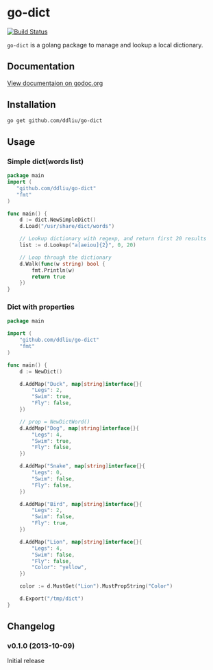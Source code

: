 # go-dict

[![Build Status](https://travis-ci.org/ddliu/go-dict.png?branch=master)](https://travis-ci.org/ddliu/go-dict)

`go-dict` is a golang package to manage and lookup a local dictionary.

## Documentation

[View documentaion on godoc.org](http://godoc.org/github.com/ddliu/go-dict)

## Installation

```bash
go get github.com/ddliu/go-dict
```

## Usage

### Simple dict(words list)

```go
package main
import (
   "github.com/ddliu/go-dict" 
   "fmt"
)

func main() {
    d := dict.NewSimpleDict()
    d.Load("/usr/share/dict/words")

    // Lookup dictionary with regexp, and return first 20 results
    list := d.Lookup("a[aeiou]{2}", 0, 20)

    // Loop through the dictionary
    d.Walk(func(w string) bool {
        fmt.Println(w)
        return true
    })
}
```

### Dict with properties

```go
package main

import (
    "github.com/ddliu/go-dict"
    "fmt"
)

func main() {
    d := NewDict()

    d.AddMap("Duck", map[string]interface{}{
        "Legs": 2,
        "Swim": true,
        "Fly": false,
    })

    // prop = NewDictWord()
    d.AddMap("Dog", map[string]interface{}{
        "Legs": 4,
        "Swim": true,
        "Fly": false,
    })

    d.AddMap("Snake", map[string]interface{}{
        "Legs": 0,
        "Swim": false,
        "Fly": false,
    })

    d.AddMap("Bird", map[string]interface{}{
        "Legs": 2,
        "Swim": false,
        "Fly": true,
    })

    d.AddMap("Lion", map[string]interface{}{
        "Legs": 4,
        "Swim": false,
        "Fly": false,
        "Color": "yellow",
    })

    color := d.MustGet("Lion").MustPropString("Color")

    d.Export("/tmp/dict")
}
```

## Changelog

### v0.1.0 (2013-10-09)

Initial release